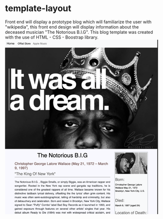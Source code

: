 # template-layout
Front end will display a prototype blog which will familiarize the user with "wikipedia", this front end design will display information about the deceased musician "The Notorious B.I.G". 
This blog template was created with the use of HTML - CSS - Boostrap library.
![](CSS/Blog_screenshot.png)
